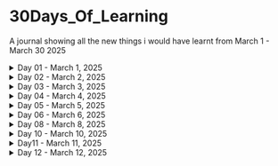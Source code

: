 # 30Days_Of_Learning
A journal showing all the new things i would have learnt from March 1 - March 30 2025  

<details>
<summary> Day 01 - March 1, 2025 </summary>  

#### Goal For Today: Learn Advanced Excel Functions  

#### What I Learned Today:  
* I learnt how to apply VLOOKUP function to a data table in Excel.  
* I also learned how to apply XLOOKUP function to a data table in Excel.  
* I learnt how to use the TODAY function to get add a Date column to an Excel table, as well as how to use the NOW function to provide Date in Timestamp form.  
#### Challenge Faced:
* The XLOOKUP function was not available in my Excel version (Excel 2019).  
#### How I Overcame Challenges:  
* I had to use Excel on the Web where i could easily use the function to practice.  
#### Practice:  
* I applied the VLOOKUP and XLOOKUP functions to a table in order to find out the prices of Sugar Cookie and Chocolate Chip.  

![VLOOKUP](Day1/images/Lookup_Functions.jpg)  

![XLOOKUP](Day1/images/Lookup_Functions_2.jpg)


* I practiced how to use the TODAY and NOW functions.  

![TODAY_FUNCTION](Day1/images/Date_Functions.jpg)


![NOW_FUNCTION](Day1/images/Date_Functions_2.jpg)

#### Reflection:  
* Even though the VLOOKUP is quite useful, the XLOOKUP seems easier to use because it focuses more on columns, therefore, making it easier to capture targeted detail(s).  
</details>  


<details>  
<summary> Day 02 - March 2, 2025 </summary>  

### Goal For Today: Understanding The Data Analysis Process  

![THE DATA ANALYSIS PROCESS](Day2/images/dap1.jpg)  


#### What I Learned Today:  
* I learnt that there are rules that guide the actions of every data analyst from the moment they are tasked with a problem till they present their findings to stakeholders.  
* I realized that some stages tend to overlap and may be repetitive, for instance, the Data Cleaning phase. Still on the Data Cleaning phase, i learnt that data analysts must always bear in mind that all data gathered/sourced for any project/task are never clean enough and so must ensure that even though the data is not thoroughly cleaned, it should be far cleaner than when they had first received them.  
* I learnt that even though there are numerous tools for data analysis at the disposal of the analyst, they must ensure that the tools they choose for the analytical process must be compatible with the data sourced.  
* i also learnt that data visualization options must be applied with their target audience at heart. In otherwords, the choice of data visualization must be easy to understand by the target audience so that the analytical process can be more meaningful.  
* I learnt that communicating facts that have been gleamed from the data must be conducted in very comprehensible language so that the target audience can understand the message being passed.  

#### Reflections:  
A data analyst's job is never done until the message is perfectly understood by the target audience. Therefore, we should as much as we can ensure that people comprehend what we are doing, else, the entire process would be meaningless.  
</details>  


<details>  
<summary> Day 03 - March 3, 2025 </summary>  
### Goal For Today: The 10,000-hour rule  

![Desena](Day3/images/dol_1.jpeg)  

![Ericsson](Day3/images/dol_2.png)  


#### What I Learned Today:  
* I learnt that Anders Ericsson, a psychologist, posited that for anyone to be great at something, they have to dedicate a minimum of 10,000 hours to learning that thing. In other words, if you want to be great at something, you have to put in a minimum of 10,000 hours of deliberate, structured, and focused practice. His research helps us to learn and improve easier and much faster. But it all depends on just how far you are willing to go at that thing, and provided the rules guiding it (that new thing you are learning) do not change.  
This theory was made popular by Malcolm Gladwell.  

#### Reflection:  
To be better than 95% of people in an industry, i need to dedicate a minimum of 18 minutes of focused learning per day at one thing.  
</details>  

<details>  
<summary> Day 04 - March 4, 2025 </summary>
### Goal For Today: How data is the oil of the 21st century  

![THE ECONOMIST](Day4/images/dolc1.jpg)  


![DATA IS THE NEW OIL](Day4/images/dolc2.jpg)  


#### What I Learnt Today:  
"Information is the oil of the 21st century, and analytics is the combustion engine " - Peter Sondergaard.

By this comparison, the importance of data and its processing in the 21st century is made clear.
Oil was the most importance resource of the 20th century. Today, data is the most valuable resource. And just as oil is of little relevance until refined, the true value of data remains untapped until it gets analyzed. Similarly, as a combustion engine transforms oil into energy, data analytics transforms information into insights that drive decisions, and give a competitive edge.
So, all economic agents (individuals, businesses, governments, etc) rely on data for a competitive edge.  

</details>  


<details>
<summary> Day 05 - March 5, 2025  </summary>  
### Goal For Today: How your choice of browser reflects your I/Q  

![Intelligence_Quotient](Day5/images/dolc1.jpg)  

![Browsers](Day5/images/dolc2.jpg)

#### What I Learnt Today:  
According to an online article at theatlantic.com, Chrome and Firefox Users Make Better Employees! This is a surprising finding but has been discussed in a few informal studies or surveys. While no definitive large-scale academic study has made this claim, it's often shared through articles on sites like Harvard Business Review or Medium, where correlations between browsing behavior and work performance have been speculated. You might find these mentioned in business or workplace studies on productivity and technology adoption.  
So, which browser are you using?  
</details>  


<details>  
<summary> Day 06 - March 6, 2025 </summary>  
### Goal For Today:  Crime Organizations Of The Past And The Current Wealth Of Rich Countries  

![Global_Crime_Hotspots](Day6/images/dolc1.jpg)  

![Economic_Development](Day6/images/dolc3.jpg)  


#### What I Learnt Today:  
The relationship between past crime organizations and current economic development in rich countries is multifaceted. Historically, organized crime has often thrived in environments where central governments and civil society are disorganized, weak, or untrustworthy. This can occur during periods of political, economic, or social turmoil or transition, such as changes in government or rapid economic development.  

In many rich countries, the legacy of organized crime can be seen in several ways:  
Economic Impact: Organized crime groups have historically engaged in a variety of illegal activities, including drug trafficking, money laundering, and fraud. These activities can distort economic markets, divert resources from productive uses, and create inefficiencies. For example, the United States Drug Enforcement Administration (DEA) has identified Mexican transnational criminal organizations (TCOs) as the greatest criminal drug threat to the United States, highlighting their dominance in drug trafficking.  
Institutional Weakness: The presence of organized crime can weaken institutions, including law enforcement and the judiciary. This can lead to a lack of trust in these institutions, which is crucial for economic development. Strong and trustworthy institutions are essential for maintaining the rule of law, protecting property rights, and ensuring a stable business environment.  
Social Control: Criminal organizations often seek to develop social control over specific communities, which can lead to a parallel system of governance. This can undermine the legitimacy of the state and create areas where the state has limited influence. For instance, in some regions, criminal groups provide protection and social services, which can make it difficult for the state to regain control.  
Economic Inequality: There is compelling evidence that economic inequality is positively correlated with crime. Economic inequality can alienate individuals from societal institutions and values, leading to social resistance and engagement in criminal behavior. This relationship has been studied in various contexts, including developed countries, where economic inequality can contribute to higher crime rates.  
Historical Context: In some cases, the historical presence of organized crime has left a lasting impact on the economic and social fabric of a country. For example, the legacy of the Italian Mafia in Italy and the Yakuza in Japan has influenced the development of these countries' economies and social structures. These organizations have sometimes been integrated into legitimate business activities, creating a complex interplay between legal and illegal economies.  
Policy Implications: Understanding the historical relationship between organized crime and economic development is crucial for policymakers. Interventions that aim to reduce economic inequality and strengthen institutions can help mitigate the negative impacts of organized crime. For example, public participation programs and efforts to improve financial literacy can help reduce social resistance and the propensity for criminal behavior.
In summary, the relationship between past crime organizations and current economic development in rich countries is characterized by the impact of organized crime on economic markets, institutional strength, social control, and economic inequality. Addressing these issues is essential for fostering sustainable economic development and reducing the influence of organized crime.  

![Crime](Day6/images/dolc2.jpg)  

![Rich_Countries](Day6/images/dolc4.jpg)  

#### SOURCES:  
[The Guardian](https://www.theguardian.com/business/2025/mar/03/soaring-uk-crime-cost-up-policy-exchange-policing-prisons)  

[Global Initiative](https://globalinitiative.net/analysis/cross-cutting-threat-to-development/)  

[Lemonade](https://www.lemonde.fr/en/sports/article/2024/10/30/the-calabrian-mafia-s-hold-on-milan-s-football-stands_6730976_9.html)  

[Sage Pub](https://journals.sagepub.com/doi/10.1177/1088767907311849)  

[The Wall Street Journal](https://www.wsj.com/world/europe/europe-drugs-gangs-organized-crime-netherlands-6f58ea45)  

[Brookings](https://www.brookings.edu/articles/is-the-risk-of-crime-against-businesses-greater-in-more-unequal-countries/)  

</details>  

<details>  
<summary>  Day 08 - March 8, 2025 </summary>  
### Goal For Today:  Feminine Hurricane Names And Increased Deadliness  

![Satelite_Image_of_a_hurricane](Day8/images/dolc1.jpg)  

#### What I Learnt Today: 
Feminine Hurricane Names and Increased Deadliness: This is a well-known finding from a study published in Nature Geoscience (2014), which found that hurricanes with feminine names are deadlier than those with masculine names, primarily due to implicit biases. The study was conducted by researchers at the University of Illinois and the University of Michigan, and it looked at the effect of names on public perception and preparedness. You can find it referenced in news articles about gender bias, such as The New York Times and The Guardian.  

</details>  

<details>  
<summary>  Day 10 - March 10, 2025 </summary>  
### Goal For Today:  Maternal Mortality In Sub-Saharan Africa  

![Maternal Mortality Rate in Sub-Saharan Africa](Day10/images/dolc1.jpg)  

![Mother and Child](Day10/images/dolc2.jpg)  

#### What I Learnt Today:  
Maternal mortality in Sub-Saharan Africa remains a significant health challenge, despite global efforts to improve maternal health outcomes. The region has some of the highest maternal mortality ratios (MMR) in the world. Several factors contribute to this, including limited access to quality healthcare, poor infrastructure, and socioeconomic disparities. Here's an overview of the situation:  

##### 1. **Maternal Mortality Rate (MMR) in Sub-Saharan Africa**  
- Sub-Saharan Africa accounts for **66% of global maternal deaths**, even though the region represents about 13% of the global population.  
- The maternal mortality ratio in Sub-Saharan Africa is estimated to be about **542 deaths per 100,000 live births** (as of the most recent estimates), significantly higher than the global average of around **211 deaths per 100,000 live births**.  
- Some countries, such as **Chad, Sierra Leone, and Nigeria**, have particularly high MMRs, while others have made significant progress in reducing maternal deaths.  

##### 2. **Key Factors Contributing to Maternal Mortality**  
- __Lack of Access to Quality Healthcare__: Many women in rural and remote areas lack access to skilled birth attendants, emergency obstetric care, and essential healthcare services, especially during childbirth.  
- __Inadequate Infrastructure__: Poor healthcare infrastructure, such as a lack of hospitals, clinics, and transportation facilities, complicates access to timely care.  
- __Limited Financial Resources__: The cost of healthcare, even when available, can be prohibitive for many families in Sub-Saharan Africa, leading to delays in seeking care or not seeking care at all.
- __Malnutrition and Pre-existing Health Conditions__: High rates of malnutrition, anemia, and other health conditions such as HIV/AIDS, malaria, and tuberculosis can increase the risk of complications during pregnancy and childbirth.  
- __Cultural and Socioeconomic Barriers__: In some regions, cultural beliefs and practices may discourage women from seeking formal medical care, opting instead for traditional birth attendants or home births. Additionally, gender inequality, early marriages, and low education levels among women may restrict their access to healthcare.  
- __Unmet Family Planning Needs__: High fertility rates and a lack of access to contraceptive methods contribute to unplanned pregnancies, which can increase maternal risks, especially among adolescents.  

##### 3. **Major Causes of Maternal Deaths**  
- **Hemorrhage (excessive bleeding)**: This is one of the leading causes of maternal death, especially in the aftermath of complicated births.  
- __Infections__: Puerperal sepsis (infection after childbirth) and other infections during pregnancy and childbirth contribute significantly to maternal mortality.  
- __Hypertensive Disorders__: Conditions like preeclampsia and eclampsia (high blood pressure during pregnancy) are significant causes of maternal death.  
- __Obstructed Labor__: When labor cannot proceed normally, often due to the baby being too large or malpositioned, it can lead to life-threatening complications.  
- __Unsafe Abortion__: In regions where abortion is highly restricted, women may resort to unsafe procedures, leading to complications and maternal deaths.  

##### 4. **Progress and Efforts to Reduce Maternal Mortality**  
__Improved Access to Family Planning__: Expanding access to family planning and contraceptive services has been a key strategy in reducing unintended pregnancies and improving maternal health.  
__Skilled Birth Attendants and Emergency Care__: Many countries in the region have focused on increasing the number of skilled birth attendants (doctors, nurses, and midwives) and providing emergency obstetric care.  
__Health Financing and Investments__: Increasing investments in maternal health, including improving the supply of medicines, equipment, and training healthcare providers, can make a significant difference.  
__Community Health Programs__: Community-based health workers and programs that focus on education, vaccination, and early intervention have been successful in raising awareness about maternal health.  
__Global and Regional Initiatives__: Organizations like the **World Health Organization (WHO)**, **United Nations Population Fund (UNFPA)**, and **African Union (AU)** have launched several initiatives aimed at reducing maternal mortality, such as the **Sustainable Development Goal (SDG) 3** to reduce the global maternal mortality ratio to less than 70 per 100,000 live births by 2030.  
__Improving Antenatal and Postnatal Care__: More emphasis is being placed on quality antenatal care to monitor and prevent complications during pregnancy and improve postnatal care, especially for newborns and mothers in the postpartum period.  

##### 5. **The Way Forward**  
__Strengthening Health Systems__: There is a need to ensure health systems are equipped to provide quality, affordable, and accessible maternal health services, including emergency care.  
__Addressing Social Determinants__: Reducing maternal mortality requires addressing broader social and economic factors, such as gender inequality, poverty, and education.
__Engaging Men and Communities__: Engaging families, men, and communities in maternal health efforts can lead to better health outcomes for women. This involves promoting the value of maternal health and encouraging support for women during pregnancy and childbirth.  

In summary, while significant challenges remain, Sub-Saharan Africa has made progress in addressing maternal mortality, and continued investments in healthcare, education, and social reforms are essential to further reducing maternal deaths in the region.  

</details>  

<details>  
<summary> Day11 - March 11, 2025 </summary>  
### Goal For Today:  A Look At Some Unproductive Establishments  

#### What I Learnt Today:  
Several government parastatals in Nigeria have been identified as receiving funding but not effectively fulfilling their mandates. Notable examples include:  

**1. Nigerian Hydrocarbon Pollution Remediation Project (HYPREP):**  
Established to address oil pollution in the Niger Delta, HYPREP has faced significant criticism for its ineffectiveness. Leaked documents and satellite imagery from 2021 revealed that cleanup sites remained heavily polluted. Issues such as the selection of unqualified contractors, inadequate laboratory analyses, and corruption have been highlighted. The United Nations eventually withdrew its support in 2023 due to these challenges.  
[HYPREP](https://apnews.com/article/nigeria-niger-delta-oil-spill-cleanup-hyprep-8c7533ad31d1aad5c0e3933a41891579)  

**2. Niger Delta Development Commission (NDDC):**  
Tasked with developing the Niger Delta region, the NDDC has faced scrutiny for numerous abandoned or incomplete projects. By 2021, over 13,000 projects were either uncompleted or abandoned, despite the commission receiving approximately ₦6 trillion between 1999 and 2021. In Rivers State alone, 953 projects were abandoned. A forensic audit ordered by President Muhammadu Buhari uncovered significant mismanagement within the commission. citeturn0search14  
[NDDC](https://en.m.wikipedia.org/wiki/Niger_Delta_Development_Commission)  

**3. Nigerian Railway Corporation (NRC):**  
The NRC has struggled with inefficiency and underperformance. Despite owning nearly 200 locomotives, up to 75% are non-operational. Additionally, less than half of its passenger coaches and freight wagons are serviceable. The lack of maintenance and outdated infrastructure have severely hindered its effectiveness. citeturn0search15  
[NRC](https://fr.wikipedia.org/wiki/Nigerian_Railway_Corporation)  

**4. Primary Healthcare Centres (PHCs):**  
Despite government investments and promises, many PHCs across Nigeria remain non-functional. Challenges include inadequate infrastructure, lack of medical personnel, and insufficient funding, leading to persistent healthcare delivery issues. citeturn0search2  
[PHCs](https://en.wikipedia.org/wiki/Muhammad_Ali_Pate)  

**5. Power Holding Company of Nigeria (PHCN):**  
Before its privatization, PHCN was notorious for inefficiency, leading to widespread power outages and economic losses. Mismanagement, corruption, and inadequate infrastructure were significant challenges. citeturn0search0  
[PHCN](https://www.reuters.com/world/africa/world-bank-approves-157-billion-loan-nigeria-2024-09-30/)  

These examples highlight systemic issues such as mismanagement, corruption, and inadequate oversight within certain Nigerian government parastatals, leading to inefficiencies despite substantial funding.  

</details>  

<details>  
<summary> Day 12 - March 12, 2025 </summary>  
### Goal For Today: Indigenous People Of The World  

[Indigenous People](Day12/images/dolc1.jpg)

#### What I Learnt Today:  
There are an estimated 476 million indigenous people worldwide, spread across 90 countries and representing around 5,000 cultures. The highest indigenous populations relative to total population are found in Samoa, Greenland, and French Polynesia. In countries like China, India, and the Philippines, indigenous people also make up significant portions of the population, though they still face challenges, with many living in extreme poverty. Despite formal recognition of their rights in many countries, indigenous communities still account for 19% of the world’s extreme poor, despite comprising only 6% of the global population. We must continue to advocate for their rights and improve their living conditions. #IndigenousRights #GlobalCommunities #CulturalDiversity

</details>  


